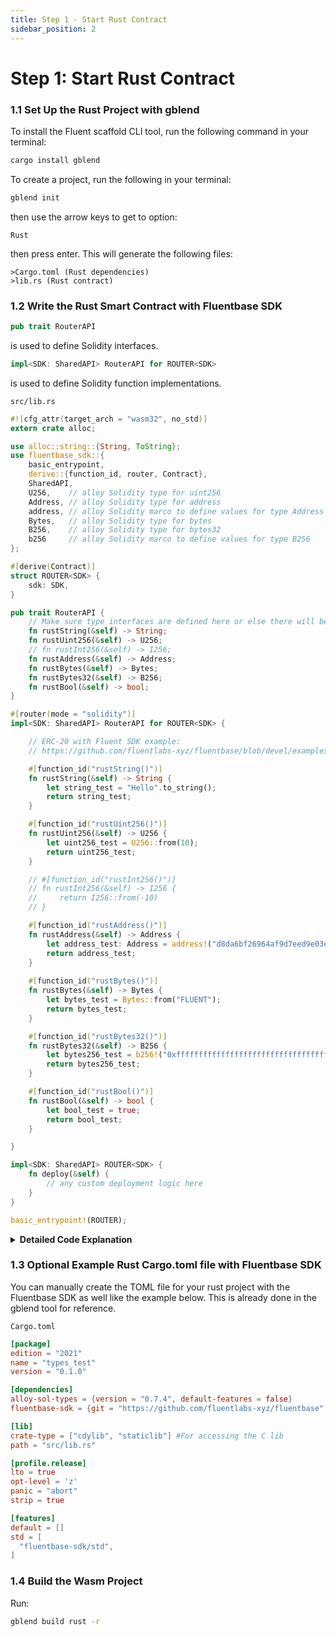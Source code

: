 ```yaml
---
title: Step 1 - Start Rust Contract
sidebar_position: 2
---
```


# Step 1: Start Rust Contract

<!-- ### 1.1 Set Up the Rust Project with Cargo

```bash
cargo new --lib types_test
cd types_test
``` -->

### 1.1 Set Up the Rust Project with gblend


<!-- > ℹ️ **Note**  
>
> You can also set up your first blended app with 
> 
>```shell
>   gblend init
>``` -->

To install the Fluent scaffold CLI tool, run the following command in your terminal:

```bash
cargo install gblend
```

To create a project, run the following in your terminal:

```bash
gblend init
```

then use the arrow keys to get to option:
```
Rust
```
then press enter. This will generate the following files:
```
>Cargo.toml (Rust dependencies)
>lib.rs (Rust contract)
```

### 1.2 Write the Rust Smart Contract with Fluentbase SDK

```rust
pub trait RouterAPI
```
is used to define Solidity interfaces.

```rust
impl<SDK: SharedAPI> RouterAPI for ROUTER<SDK> 
```
is used to define Solidity function implementations.


`src/lib.rs`

```rust
#![cfg_attr(target_arch = "wasm32", no_std)]
extern crate alloc;

use alloc::string::{String, ToString};
use fluentbase_sdk::{
    basic_entrypoint,
    derive::{function_id, router, Contract},
    SharedAPI,
    U256,    // alloy Solidity type for uint256
    Address, // alloy Solidity type for address
    address, // alloy Solidity marco to define values for type Address
    Bytes,   // alloy Solidity type for bytes
    B256,    // alloy Solidity type for bytes32
    b256     // alloy Solidity marco to define values for type B256
};

#[derive(Contract)]
struct ROUTER<SDK> {
    sdk: SDK,
}

pub trait RouterAPI {
    // Make sure type interfaces are defined here or else there will be a compiler error.
    fn rustString(&self) -> String;
    fn rustUint256(&self) -> U256;
    // fn rustInt256(&self) -> I256;
    fn rustAddress(&self) -> Address;
    fn rustBytes(&self) -> Bytes;
    fn rustBytes32(&self) -> B256;
    fn rustBool(&self) -> bool;
}

#[router(mode = "solidity")]
impl<SDK: SharedAPI> RouterAPI for ROUTER<SDK> {

    // ERC-20 with Fluent SDK example:
    // https://github.com/fluentlabs-xyz/fluentbase/blob/devel/examples/erc20/lib.rs

    #[function_id("rustString()")]
    fn rustString(&self) -> String {
        let string_test = "Hello".to_string();
        return string_test;
    }

    #[function_id("rustUint256()")]
    fn rustUint256(&self) -> U256 {
        let uint256_test = U256::from(10);
        return uint256_test;
    }

    // #[function_id("rustInt256()")]
    // fn rustInt256(&self) -> I256 {
    //     return I256::from(-10)
    // }

    #[function_id("rustAddress()")]
    fn rustAddress(&self) -> Address {
        let address_test: Address = address!("d8da6bf26964af9d7eed9e03e53415d37aa96045"); // vitalik.eth 0xd8da6bf26964af9d7eed9e03e53415d37aa96045
        return address_test;
    }
    
    #[function_id("rustBytes()")]
    fn rustBytes(&self) -> Bytes {
        let bytes_test = Bytes::from("FLUENT");
        return bytes_test;
    }

    #[function_id("rustBytes32()")]
    fn rustBytes32(&self) -> B256 {
        let bytes256_test = b256!("0xffffffffffffffffffffffffffffffffffffffffffffffffffffffffffffffff");
        return bytes256_test;
    }

    #[function_id("rustBool()")]
    fn rustBool(&self) -> bool {
        let bool_test = true;
        return bool_test;
    }

}

impl<SDK: SharedAPI> ROUTER<SDK> {
    fn deploy(&self) {
        // any custom deployment logic here
    }
}

basic_entrypoint!(ROUTER);
```

<details>

<summary><strong>Detailed Code Explanation</strong></summary>

#### 1. `#![cfg_attr(target_arch = "wasm32", no_std)]`

This line is a compiler directive. It specifies that if the target architecture is `wasm32` (WebAssembly 32-bit), the code should be compiled without the standard library (`no_std`). This is necessary for WebAssembly, which doesn't have a full standard library available.

#### 2. `extern crate alloc;` and `extern crate fluentbase_sdk;`

These lines declare external crates (libraries) that the code depends on.

* `alloc` is a core library that provides heap allocation functionality.
* `fluentbase_sdk` is the SDK provided by Fluent for writing contracts.

#### 3. `use alloc::string::{String, ToString};`

This line imports the `String` and `ToString` types from the `alloc` crate. This is necessary because the standard `std` library, which normally includes these, is not available in `no_std` environments.

#### 4. `use fluentbase_sdk::{ basic_entrypoint, derive::{router, function_id, Contract}, SharedAPI };`

This line imports various items from the `fluentbase_sdk` crate:

* `basic_entrypoint` is a macro for defining the main entry point of the contract.
* `router` and `function_id` are macros for routing function calls and defining function signatures.
* `Contract` Trait enabling contract functionality.
* `SharedAPI` is a trait that abstracts the API shared between different environments.

#### 5. `#[derive(Contract)] struct ROUTER;`

This line defines a struct named `ROUTER` and derives a contract implementation for it. The `ROUTER` struct will implement the logic for our contract.

#### 6. `pub trait RouterAPI { fn greeting(&self) -> String; }`

This defines a trait named `RouterAPI` with a single method `greeting`. This method returns a `String`.

#### 7. `#[router(mode = "solidity")] impl<SDK: SharedAPI> RouterAPI for ROUTER<SDK> { ... }`

This block implements the `RouterAPI` trait for the `ROUTER` struct. The `#[router(mode = "solidity")]` attribute indicates that this implementation is for a Solidity-compatible router.

**Inside the Implementation:**

* `#[function_id("greeting()"]` specifies the function signature in Solidity syntax. This tells the router how to call this function from Solidity.
* `fn greeting<SDK: SharedAPI>(&self) -> String { "Hello".to_string() }` is the implementation of the `greeting` method, which simply returns the string "Hello".

#### 8. `impl<SDK: SharedAPI> ROUTER<SDK> { fn deploy(&self) { // any custom deployment logic here } }`

This block provides an additional method `deploy` for the `ROUTER` struct. This method can include custom deployment logic. Currently, it's an empty placeholder.

#### 9. `basic_entrypoint!(ROUTER);`

This macro invocation sets up the `ROUTER` struct as the main entry point for the contract. It handles necessary boilerplate code for contract initialization and invocation.

### Summary

This Rust code defines a smart contract that will be compiled to WebAssembly. The contract implements a single function `greeting` that returns the string "Hello". The contract is designed to be called from a Solidity environment, showcasing interoperability between different virtual machines. The `basic_entrypoint!` macro ties everything together, making `ROUTER` the entry point for the contract.

</details>

### 1.3 Optional Example Rust Cargo.toml file with Fluentbase SDK

You can manually create the TOML file for your rust project with the Fluentbase SDK as well like the example below.
This is already done in the gblend tool for reference.

`Cargo.toml`

```toml
[package]
edition = "2021"
name = "types_test"
version = "0.1.0"

[dependencies]
alloy-sol-types = {version = "0.7.4", default-features = false}
fluentbase-sdk = {git = "https://github.com/fluentlabs-xyz/fluentbase", default-features = false}

[lib]
crate-type = ["cdylib", "staticlib"] #For accessing the C lib
path = "src/lib.rs"

[profile.release]
lto = true
opt-level = 'z'
panic = "abort"
strip = true

[features]
default = []
std = [
  "fluentbase-sdk/std",
]
```

### 1.4 Build the Wasm Project

Run:

```bash
gblend build rust -r
```
